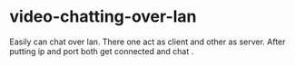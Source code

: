 # video-chatting-over-lan
Easily can chat over lan. There one act as client and other as server. After putting ip and port both get connected and chat .
